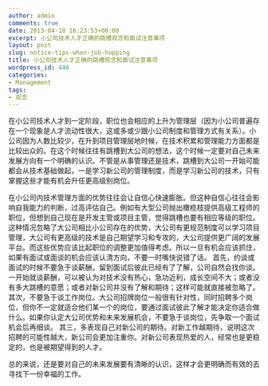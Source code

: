 ```yaml
---
author: admin
comments: true
date: 2013-04-18 16:23:53+00:00
excerpt: 小公司技术人才正确的跳槽观念和面试注意事项
layout: post
slug: notice-tips-when-job-hopping
title: 小公司技术人才正确的跳槽观念和面试注意事项
wordpress_id: 446
categories:
- Management
tags:
- 观念
---
```


在小公司技术人才到一定阶段，职位也会相应的上升为管理层（因为小公司普遍存在一个现象是人才流动性很大，这或多或少跟小公司制度和管理方式有关系）。小公司因为人数比较少，在升到项目管理层地时候，在技术积累和管理能力方面都是比较出众的。在这个时候往往有跳槽到大公司的想法，这个时候一定要对自己未来发展方向有一个明确的认识。不管是从事管理还是技术，跳槽到大公司一开始可能都会从技术基础做起，一是学习新公司的管理制度，而是学习新公司的技术，只有掌握这些才能有机会升任更高级别岗位。

在小公司内技术管理方面的优势往往会让自信心快速膨胀。但这种自信心往往会影响自我能力的判断，过高评估自己。例如有大型公司抛出橄榄枝提供高级工程师的职位，但想到自己现在是开发主管或项目主管，觉得跳槽也要有相应等级的职位。这种情况忽略了大公司相比小公司存在的优势，大公司有更规范制度可以学习项目管理，大公司有更高级的技术是自己期望学习和专攻的，大公司提供更广阔的发展平台。而这些优势应该比起职位的调整更加值得考虑。所以一旦有机会应该抓住，如果有面试或面谈的机会应该认清方向，不要一时嘴快说错了话。
首先，约谈或面试的时候不要急于谈薪酬，留到面试后彼此已经有了了解，公司自然会找你谈。一开始就谈薪酬，可以被认为对技术没有热心，急功近利，成长空间不大；或者没有多大跳槽的意愿；或者对新公司并没有了解和期待；这样可能就直接被忽略了。
其次，不要急于谈工作岗位。大公司招牌岗位一般很有针对性，同时招聘多个岗位，但你不一定就适合他们某一个的岗位，要通过面试彼此了解才能决定你适合做什么。如果你认定大公司优势和未来发展机会，不要急于谈岗位，先争取一个面试机会后再细谈。
其三，多表现自己对新公司的期待。对新工作越期待，说明这次招聘的可能性越大，新公司会更加注重你。对新公司表现热爱的人，经常也是更稳定的，也是被期望得到的人才。

总的来说，还是要对自己的未来发展要有清晰的认识，这样才会更明确而有效的去寻找下一份幸福的工作。

